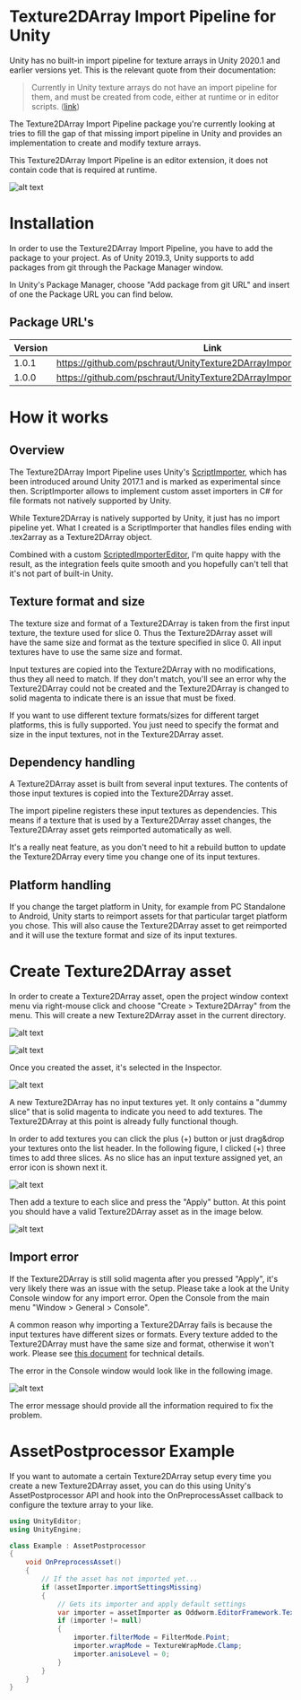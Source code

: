 # Texture2DArray Import Pipeline for Unity

Unity has no built-in import pipeline for texture arrays in Unity 2020.1 and earlier versions yet. This is the relevant quote from their documentation:
> Currently in Unity texture arrays do not have an import pipeline for them, and must be created from code, either at runtime or in editor scripts. ([link](https://docs.unity3d.com/ScriptReference/Texture2DArray.html))

The Texture2DArray Import Pipeline package you're currently looking at tries to fill the gap of that missing import pipeline in Unity and provides an implementation to create and modify texture arrays.

This Texture2DArray Import Pipeline is an editor extension, it does not contain code that is required at runtime.

![alt text](Documentation~/images/inspector.png "Custom Texture2DArray Inspector")



# Installation

In order to use the Texture2DArray Import Pipeline, you have to add the package to your project. As of Unity 2019.3, Unity supports to add packages from git through the Package Manager window.

In Unity's Package Manager, choose "Add package from git URL" and insert of one the Package URL you can find below.

## Package URL's

| Version  |     Link      |
|----------|:-------------:|
| 1.0.1 | https://github.com/pschraut/UnityTexture2DArrayImportPipeline.git#1.0.1 |
| 1.0.0 | https://github.com/pschraut/UnityTexture2DArrayImportPipeline.git#1.0.0 |



# How it works

## Overview

The Texture2DArray Import Pipeline uses Unity's [ScriptImporter](https://docs.unity3d.com/Manual/ScriptedImporters.html), which has been introduced around Unity 2017.1 and is marked as experimental since then. ScriptImporter allows to implement custom asset importers in C# for file formats not natively supported by Unity.

While Texture2DArray is natively supported by Unity, it just has no import pipeline yet. What I created is a ScriptImporter that handles files ending with .tex2array as a Texture2DArray object.

Combined with a custom [ScriptedImporterEditor](ScriptedImporterEditor), I'm quite happy with the result, as the integration feels quite smooth and you hopefully can't tell that it's not part of built-in Unity.


## Texture format and size

The texture size and format of a Texture2DArray is taken from the first input texture, the texture used for slice 0. Thus the Texture2DArray asset will have the same size and format as the texture specified in slice 0. All input textures have to use the same size and format.

Input textures are copied into the Texture2DArray with no modifications, thus they all need to match. If they don't match, you'll see an error why the Texture2DArray could not be created and the Texture2DArray is changed to solid magenta to indicate there is an issue that must be fixed.

If you want to use different texture formats/sizes for different target platforms, this is fully supported. You just need to specify the format and size in the input textures, not in the Texture2DArray asset.


## Dependency handling

A Texture2DArray asset is built from several input textures. The contents of those input textures is copied into the Texture2DArray asset.

The import pipeline registers these input textures as dependencies. This means if a texture that is used by a Texture2DArray asset changes, the Texture2DArray asset gets reimported automatically as well.

It's a really neat feature, as you don't need to hit a rebuild button to update the Texture2DArray every time you change one of its input textures.

## Platform handling

If you change the target platform in Unity, for example from PC Standalone to Android, Unity starts to reimport assets for that particular target platform you chose. This will also cause the Texture2DArray asset to get reimported and it will use the texture format and size of its input textures.



# Create Texture2DArray asset

In order to create a Texture2DArray asset, open the project window context menu via right-mouse click and choose "Create > Texture2DArray" from the menu. This will create a new Texture2DArray asset in the current directory.

![alt text](Documentation~/images/createnewasset.png "Create Texture2DArray asset")

![alt text](Documentation~/images/createnewassetwaiting.png "")

Once you created the asset, it's selected in the Inspector.

![alt text](Documentation~/images/newasset.png "")

A new Texture2DArray has no input textures yet. It only contains a "dummy slice" that is solid magenta to indicate you need to add textures. The Texture2DArray at this point is already fully functional though.

In order to add textures you can click the plus (+) button or just drag&drop your textures onto the list header. In the following figure, I clicked (+) three times to add three slices. As no slice has an input texture assigned yet, an error icon is shown next it.

![alt text](Documentation~/images/newassetadd.png "")

Then add a texture to each slice and press the "Apply" button. At this point you should have a valid Texture2DArray asset as in the image below.

![alt text](Documentation~/images/newassetapply.png "")



## Import error

If the Texture2DArray is still solid magenta after you pressed "Apply", it's very likely there was an issue with the setup. Please take a look at the Unity Console window for any import error. Open the Console from the main menu "Window > General > Console".

A common reason why importing a Texture2DArray fails is because the input textures have different sizes or formats. Every texture added to the Texture2DArray must have the same size and format, otherwise it won't work. Please see [this document](howitworks) for technical details.

The error in the Console window would look like in the following image.

![alt text](Documentation~/images/errorfromformat.png "")

The error message should provide all the information required to fix the problem.



# AssetPostprocessor Example

If you want to automate a certain Texture2DArray setup every time you create a new Texture2DArray asset, you can do this using Unity's AssetPostprocessor API and hook into the OnPreprocessAsset callback to configure the texture array to your like.

```csharp
using UnityEditor;
using UnityEngine;

class Example : AssetPostprocessor
{
    void OnPreprocessAsset()
    {
        // If the asset has not imported yet...
        if (assetImporter.importSettingsMissing)
        {
            // Gets its importer and apply default settings
            var importer = assetImporter as Oddworm.EditorFramework.Texture2DArrayImporter;
            if (importer != null)
            {
                importer.filterMode = FilterMode.Point;
                importer.wrapMode = TextureWrapMode.Clamp;
                importer.anisoLevel = 0;
            }
        }
    }
}
```


